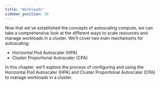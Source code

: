 ```yaml
---
title: "Workloads"
sidebar_position: 20
---
```


Now that we've established the concepts of autoscaling compute, we can take a comprehensive look at the different ways to scale resources and manage workloads in a cluster. We'll cover two main mechanisms for autoscaling:

- Horizontal Pod Autoscaler (HPA)
- Cluster Proportional Autoscaler (CPA)

In this chapter, we'll explore the process of configuring and using the Horizontal Pod Autoscaler (HPA) and Cluster Proportional Autoscaler (CPA) to manage workloads in a cluster.
